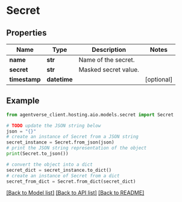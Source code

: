 # Secret


## Properties

Name | Type | Description | Notes
------------ | ------------- | ------------- | -------------
**name** | **str** | Name of the secret. | 
**secret** | **str** | Masked secret value. | 
**timestamp** | **datetime** |  | [optional] 

## Example

```python
from agentverse_client.hosting.aio.models.secret import Secret

# TODO update the JSON string below
json = "{}"
# create an instance of Secret from a JSON string
secret_instance = Secret.from_json(json)
# print the JSON string representation of the object
print(Secret.to_json())

# convert the object into a dict
secret_dict = secret_instance.to_dict()
# create an instance of Secret from a dict
secret_from_dict = Secret.from_dict(secret_dict)
```
[[Back to Model list]](../README.md#documentation-for-models) [[Back to API list]](../README.md#documentation-for-api-endpoints) [[Back to README]](../README.md)


